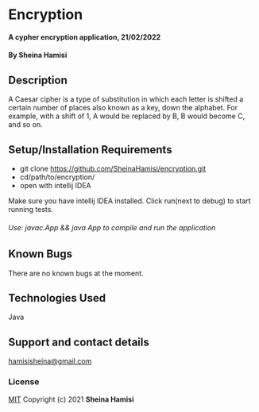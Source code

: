 # Encryption
#### A cypher encryption application, 21/02/2022
#### By **Sheina Hamisi**
## Description
A Caesar cipher is a type of substitution in which each letter is shifted a certain number of places also known as a key, down the alphabet.  For example, with a shift of 1, A would be replaced by B, B would become C, and so on.
## Setup/Installation Requirements
* git clone https://github.com/SheinaHamisi/encryption.git
* cd/path/to/encryption/
* open with intellij IDEA

Make sure you have intellij IDEA installed. Click run(next to debug) to start running tests.

###### Use: javac.App && java App to compile and run the application
## Known Bugs
There are no known bugs at the moment.
## Technologies Used
Java
## Support and contact details
hamisisheina@gmail.com
### License
[MIT](license.txt)
Copyright (c) 2021 **Sheina Hamisi**